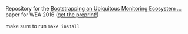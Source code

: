 Repository for the [Bootstrapping an Ubiquitous Monitoring Ecosystem ...](preprint.pdf) paper for WEA 2016 ([get the preprint!](./preprint.pdf))

make sure to run `make install` 



